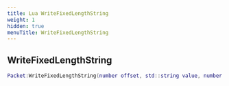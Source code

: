 ```yaml
---
title: Lua WriteFixedLengthString
weight: 1
hidden: true
menuTitle: WriteFixedLengthString
---
```

## WriteFixedLengthString
```lua
Packet:WriteFixedLengthString(number offset, std::string value, number string_length); -- void
```
